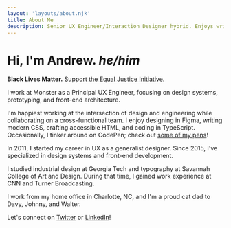 ```yaml
---
layout: 'layouts/about.njk'
title: About Me
description: Senior UX Engineer/Interaction Designer hybrid. Enjoys writing modern CSS, accessible HTML, and vanilla JS.
---
```


<h1>Hi, I'm Andrew. <em title="preferred pronouns" aria-label="and my preferred pronouns are he and him">he/him</em></h1>

**Black Lives Matter.** [Support the Equal Justice Initiative.](https://support.eji.org/give/153413/#!/donation/checkout)

I work at Monster as a Principal UX Engineer, focusing on design systems, prototyping, and front-end architecture.

I'm happiest working at the intersection of design and engineering while collaborating on a cross-functional team. I enjoy designing in Figma, writing modern CSS, crafting accessible HTML, and coding in TypeScript. Occasionally, I tinker around on CodePen; check out [some of my pens](https://codepen.io/aharvard)!

In 2011, I started my career in UX as a generalist designer. Since 2015, I've specialized in design systems and front-end development.

I studied industrial design at Georgia Tech and typography at Savannah College of Art and Design. During that time, I gained work experience at CNN and Turner Broadcasting.

I work from my home office in Charlotte, NC, and I'm a proud cat dad to Davy, Johnny, and Walter.

Let's connect on [Twitter](https://twitter.com/aharvard) or [LinkedIn](https://www.linkedin.com/in/aharvard/)!

